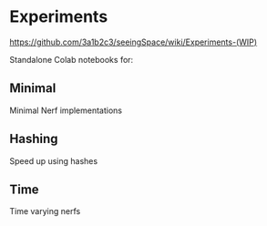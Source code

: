 # Experiments

https://github.com/3a1b2c3/seeingSpace/wiki/Experiments-(WIP)

Standalone Colab notebooks for: 

## Minimal
Minimal Nerf implementations

## Hashing
Speed up using hashes

## Time
Time varying nerfs